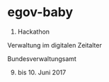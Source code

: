 # egov-baby

1. Hackathon

Verwaltung im digitalen Zeitalter

Bundesverwaltungsamt

9. bis 10. Juni 2017
